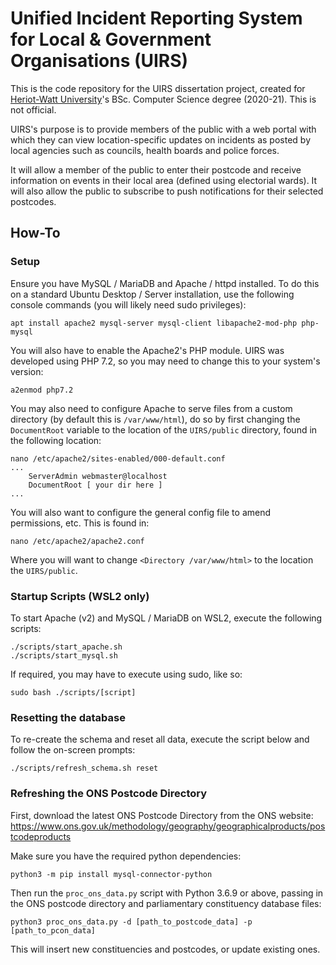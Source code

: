 # **U**nified **I**ncident **R**eporting **S**ystem for Local &amp; Government Organisations (UIRS)

This is the code repository for the UIRS dissertation project, created for [Heriot-Watt University](www.hw.ac.uk)'s BSc. Computer Science degree (2020-21). This is not official.

UIRS's purpose is to provide members of the public with a web portal with which they can view location-specific updates on incidents as posted by local agencies such as councils, health boards and police forces. 

It will allow a member of the public to enter their postcode and receive information on events in their local area (defined using electorial wards). It will also allow the public to subscribe to push notifications for their selected postcodes.

## How-To

### Setup

Ensure you have MySQL / MariaDB and Apache / httpd installed. To do this on a standard Ubuntu Desktop / Server installation, use the following console commands (you will likely need sudo privileges):

```
apt install apache2 mysql-server mysql-client libapache2-mod-php php-mysql
```

You will also have to enable the Apache2's PHP module. UIRS was developed using PHP 7.2, so you may need to change this to your system's version:

```
a2enmod php7.2
```

You may also need to configure Apache to serve files from a custom directory (by default this is `/var/www/html`), do so by first changing the `DocumentRoot` variable to the location of the `UIRS/public` directory, found in the following location:

```
nano /etc/apache2/sites-enabled/000-default.conf
...
    ServerAdmin webmaster@localhost
    DocumentRoot [ your dir here ]
...
```

You will also want to configure the general config file to amend permissions, etc. This is found in:

```
nano /etc/apache2/apache2.conf
```

Where you will want to change `<Directory /var/www/html>` to the location the `UIRS/public`.

### Startup Scripts (WSL2 only)

To start Apache (v2) and MySQL / MariaDB on WSL2, execute the following scripts:

```
./scripts/start_apache.sh
./scripts/start_mysql.sh
```

If required, you may have to execute using sudo, like so:

```
sudo bash ./scripts/[script]
```

### Resetting the database

To re-create the schema and reset all data, execute the script below and follow the on-screen prompts:

```
./scripts/refresh_schema.sh reset
```

### Refreshing the ONS Postcode Directory

First, download the latest ONS Postcode Directory from the ONS website:
https://www.ons.gov.uk/methodology/geography/geographicalproducts/postcodeproducts

Make sure you have the required python dependencies:

```
python3 -m pip install mysql-connector-python
```

Then run the `proc_ons_data.py` script with Python 3.6.9 or above, passing in the ONS postcode directory and parliamentary constituency database files:

```
python3 proc_ons_data.py -d [path_to_postcode_data] -p [path_to_pcon_data]
```

This will insert new constituencies and postcodes, or update existing ones.